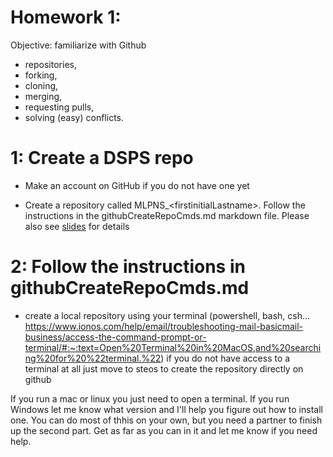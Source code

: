 # Homework 1: 

Objective: familiarize with Github 
- repositories, 
- forking, 
- cloning, 
- merging, 
- requesting pulls, 
- solving (easy) conflicts.


# 1: Create a DSPS repo
- Make an account on GitHub if you do not have one yet

- Create a repository called MLPNS_\<firstinitialLastname\>. Follow the instructions in the githubCreateRepoCmds.md markdown file. Please also see [slides](https://slides.com/federicabianco/mlnps_1) for details
  

# 2: Follow the instructions in githubCreateRepoCmds.md

  - create a local repository using your terminal (powershell, bash, csh... https://www.ionos.com/help/email/troubleshooting-mail-basicmail-business/access-the-command-prompt-or-terminal/#:~:text=Open%20Terminal%20in%20MacOS,and%20searching%20for%20%22terminal.%22) if you do not have access to a terminal at all just move to steos to create the repository directly on github
  
If you run a mac or linux you just need to open a terminal. If you run Windows let me know what version and I'll help you figure out how to install one. You can do most of thhis on your own, but you need a partner to finish up the second part. Get as far as you can in it and let me know if you need help. 

